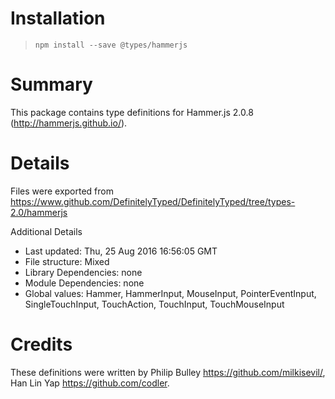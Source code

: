 # Installation
> `npm install --save @types/hammerjs`

# Summary
This package contains type definitions for Hammer.js 2.0.8 (http://hammerjs.github.io/).

# Details
Files were exported from https://www.github.com/DefinitelyTyped/DefinitelyTyped/tree/types-2.0/hammerjs

Additional Details
 * Last updated: Thu, 25 Aug 2016 16:56:05 GMT
 * File structure: Mixed
 * Library Dependencies: none
 * Module Dependencies: none
 * Global values: Hammer, HammerInput, MouseInput, PointerEventInput, SingleTouchInput, TouchAction, TouchInput, TouchMouseInput

# Credits
These definitions were written by Philip Bulley <https://github.com/milkisevil/>, Han Lin Yap <https://github.com/codler>.
